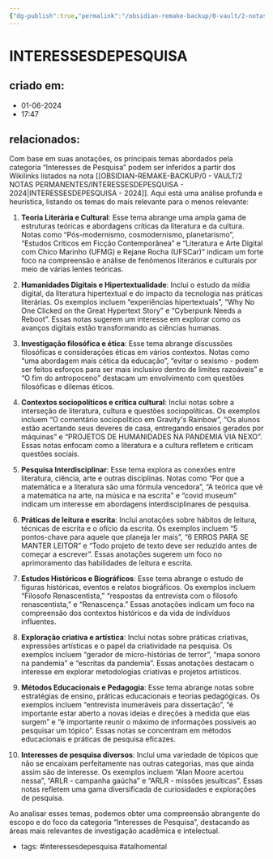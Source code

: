 ```yaml
---
{"dg-publish":true,"permalink":"/obsidian-remake-backup/0-vault/2-notas-permanentes/interessesdepesquisa-2024/","tags":["permanente","interessesdepesquisa","atalhomental"],"dgHomeLink":true,"dgShowLocalGraph":true,"dgShowFileTree":true,"dgEnableSearch":true,"noteIcon":""}
---
```


# INTERESSESDEPESQUISA

## criado em: 
- 01-06-2024
- 17:47
## relacionados:

Com base em suas anotações, os principais temas abordados pela categoria “Interesses de Pesquisa” podem ser inferidos a partir dos Wikilinks listados na nota [[OBSIDIAN-REMAKE-BACKUP/0 - VAULT/2 NOTAS PERMANENTES/INTERESSESDEPESQUISA - 2024\|INTERESSESDEPESQUISA - 2024]]. Aqui está uma análise profunda e heurística, listando os temas do mais relevante para o menos relevante:

1. **Teoria Literária e Cultural**: Esse tema abrange uma ampla gama de estruturas teóricas e abordagens críticas da literatura e da cultura. Notas como “Pós-modernismo, cosmodernismo, planetarismo”, “Estudos Críticos em Ficção Contemporânea” e “Literatura e Arte Digital com Chico Marinho (UFMG) e Rejane Rocha (UFSCar)” indicam um forte foco na compreensão e análise de fenômenos literários e culturais por meio de várias lentes teóricas.

2. **Humanidades Digitais e Hipertextualidade**: Inclui o estudo da mídia digital, da literatura hipertextual e do impacto da tecnologia nas práticas literárias. Os exemplos incluem “experiências hipertextuais”, “Why No One Clicked on the Great Hypertext Story” e “Cyberpunk Needs a Reboot”. Essas notas sugerem um interesse em explorar como os avanços digitais estão transformando as ciências humanas.

3. **Investigação filosófica e ética**: Esse tema abrange discussões filosóficas e considerações éticas em vários contextos. Notas como “uma abordagem mais cética da educação”, “evitar o sexismo - podem ser feitos esforços para ser mais inclusivo dentro de limites razoáveis” e “O fim do antropoceno” destacam um envolvimento com questões filosóficas e dilemas éticos.

4. **Contextos sociopolíticos e crítica cultural**: Inclui notas sobre a interseção de literatura, cultura e questões sociopolíticas. Os exemplos incluem “O comentário sociopolítico em Gravity's Rainbow”, “Os alunos estão acertando seus deveres de casa, entregando ensaios gerados por máquinas” e “PROJETOS DE HUMANIDADES NA PANDEMIA VIA NEXO”. Essas notas enfocam como a literatura e a cultura refletem e criticam questões sociais.

5. **Pesquisa Interdisciplinar**: Esse tema explora as conexões entre literatura, ciência, arte e outras disciplinas. Notas como “Por que a matemática e a literatura são uma fórmula vencedora”, “A teórica que vê a matemática na arte, na música e na escrita” e “covid museum” indicam um interesse em abordagens interdisciplinares de pesquisa.

6. **Práticas de leitura e escrita**: Inclui anotações sobre hábitos de leitura, técnicas de escrita e o ofício da escrita. Os exemplos incluem “5 pontos-chave para aquele que planeja ler mais”, “6 ERROS PARA SE MANTER LEITOR” e “Todo projeto de texto deve ser reduzido antes de começar a escrever”. Essas anotações sugerem um foco no aprimoramento das habilidades de leitura e escrita.

7. **Estudos Históricos e Biográficos**: Esse tema abrange o estudo de figuras históricas, eventos e relatos biográficos. Os exemplos incluem “Filosofo Renascentista,” “respostas da entrevista com o filosofo renascentista,” e “Renascença.” Essas anotações indicam um foco na compreensão dos contextos históricos e da vida de indivíduos influentes.

8. **Exploração criativa e artística**: Inclui notas sobre práticas criativas, expressões artísticas e o papel da criatividade na pesquisa. Os exemplos incluem “gerador de micro-histórias de terror”, “mapa sonoro na pandemia” e “escritas da pandemia”. Essas anotações destacam o interesse em explorar metodologias criativas e projetos artísticos.

9. **Métodos Educacionais e Pedagogia**: Esse tema abrange notas sobre estratégias de ensino, práticas educacionais e teorias pedagógicas. Os exemplos incluem “entrevista inumeráveis para dissertação”, “é importante estar aberto a novas ideias e direções à medida que elas surgem” e “é importante reunir o máximo de informações possíveis ao pesquisar um tópico”. Essas notas se concentram em métodos educacionais e práticas de pesquisa eficazes.

10. **Interesses de pesquisa diversos**: Inclui uma variedade de tópicos que não se encaixam perfeitamente nas outras categorias, mas que ainda assim são de interesse. Os exemplos incluem “Alan Moore acertou nessa”, “ARLR - campanha gaúcha” e “ARLR - missões jesuíticas”. Essas notas refletem uma gama diversificada de curiosidades e explorações de pesquisa.

Ao analisar esses temas, podemos obter uma compreensão abrangente do escopo e do foco da categoria “Interesses de Pesquisa”, destacando as áreas mais relevantes de investigação acadêmica e intelectual.

- tags: #interessesdepesquisa #atalhomental